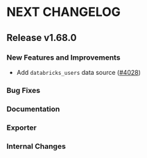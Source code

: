 # NEXT CHANGELOG

## Release v1.68.0

### New Features and Improvements

* Add `databricks_users` data source ([#4028](https://github.com/databricks/terraform-provider-databricks/pull/4028))

### Bug Fixes

### Documentation

### Exporter

### Internal Changes
